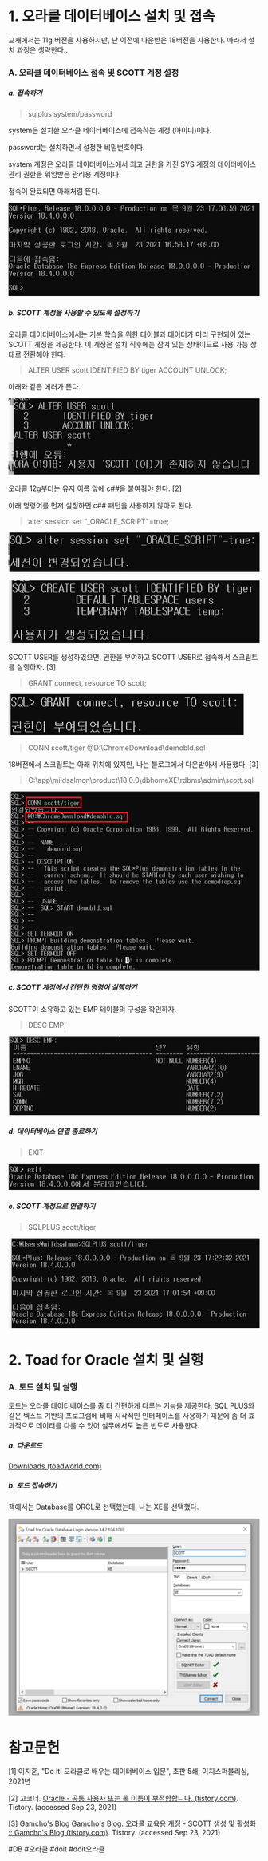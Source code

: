 # 1. 오라클 데이터베이스 설치 및 접속

교재에서는 11g 버전을 사용하지만, 난 이전에 다운받은 18버전을 사용한다. 따라서 설치 과정은 생략한다..

### A. 오라클 데이터베이스 접속 및 SCOTT 계정 설정

##### a. 접속하기

> sqlplus system/password

system은 설치한 오라클 데이터베이스에 접속하는 계정 (아이디)이다.

password는 설치하면서 설정한 비밀번호이다.

system 계정은 오라클 데이터베이스에서 최고 권한을 가진 SYS 계정의 데이터베이스 관리 권한을 위임받은 관리용 계정이다.

접속이 완료되면 아래처럼 뜬다.

![](/bin/db_image/Doit_오라클_4장_1.png)

##### b. SCOTT 계정을 사용할 수 있도록 설정하기

오라클 데이터베이스에서는 기본 학습을 위한 테이블과 데이터가 미리 구현되어 있는 SCOTT 계정을 제공한다. 이 계정은 설치 직후에는 잠겨 있는 상태이므로 사용 가능 상태로 전환해야 한다.

> ALTER USER scott 
> IDENTIFIED BY tiger 
> ACCOUNT UNLOCK;

아래와 같은 에러가 뜬다.

![](/bin/db_image/Doit_오라클_4장_2.png)

오라클 12g부터는 유저 이름 앞에 c##을 붙여줘야 한다. [2]

아래 명령어를 먼저 설정하면 c## 패턴을 사용하지 않아도 된다.

> alter session set "_ORACLE_SCRIPT"=true;  
 
![](/bin/db_image/Doit_오라클_4장_3.png)

![](/bin/db_image/Doit_오라클_4장_4.png)
 
 SCOTT USER를 생성하였으면, 권한을 부여하고 SCOTT USER로 접속해서 스크립트를 실행하자. [3]
 
 > GRANT connect, resource TO scott;

![](/bin/db_image/Doit_오라클_4장_5.png)

> CONN scott/tiger
> @D:\ChromeDownload\demobld.sql

18버전에서 스크립트는 아래 위치에 있지만, 나는 블로그에서 다운받아서 사용했다. [3]

> C:\app\mildsalmon\product\18.0.0\dbhomeXE\rdbms\admin\scott.sql
 
![](/bin/db_image/Doit_오라클_4장_6.png)
 
 ##### c. SCOTT 계정에서 간단한 명령어 실행하기
 
 SCOTT이 소유하고 있는 EMP 테이블의 구성을 확인하자.
 
 > DESC EMP;

![](/bin/db_image/Doit_오라클_4장_7.png)

##### d. 데이터베이스 연결 종료하기

> EXIT
 
![](/bin/db_image/Doit_오라클_4장_8.png)
 
 ##### e. SCOTT 계정으로 연결하기
 
 > SQLPLUS scott/tiger
 
![](/bin/db_image/Doit_오라클_4장_9.png)
 
 # 2. Toad for Oracle 설치 및 실행
 
 ### A. 토드 설치 및 실행
 
토드는 오라클 데이터베이스를 좀 더 간편하게 다루는 기능을 제공한다. SQL PLUS와 같은 텍스트 기반의 프로그램에 비해 시각적인 인터페이스를 사용하기 때문에 좀 더 효과적으로 데이터를 다룰 수 있어 실무에서도 높은 빈도로 사용한다.

##### a. 다운로드

[Downloads (toadworld.com)](https://www.toadworld.com/downloads)

##### b. 토드 접속하기

책에서는 Database를 ORCL로 선택했는데, 나는 XE를 선택했다.

![](/bin/db_image/Doit_오라클_4장_10.png)
 
# 참고문헌

[1] 이지훈, "Do it! 오라클로 배우는 데이터베이스 입문", 초판 5쇄, 이지스퍼블리싱, 2021년

[2] 고코더. [Oracle - 공통 사용자 또는 롤 이름이 부적합합니다. (tistory.com)](https://gocoder.tistory.com/1118). Tistory. (accessed Sep 23, 2021)

[3] [Gamcho's Blog Gamcho's Blog](https://midas123.tistory.com/ "Gamcho's Blog"). [오라클 교육용 계정 - SCOTT 생성 및 활성화 :: Gamcho's Blog (tistory.com)](https://midas123.tistory.com/157). Tistory. (accessed Sep 23, 2021)

#DB #오라클 #doit #doit오라클

